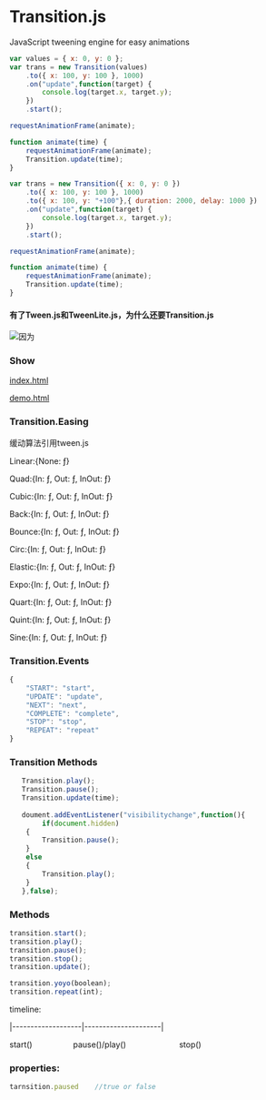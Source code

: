 # Transition.js
JavaScript tweening engine for easy animations


```javascript
var values = { x: 0, y: 0 };
var trans = new Transition(values)
	.to({ x: 100, y: 100 }, 1000)
	.on("update",function(target) {
		console.log(target.x, target.y);
	})
	.start();

requestAnimationFrame(animate);

function animate(time) {
	requestAnimationFrame(animate);
	Transition.update(time);
}
```
```javascript
var trans = new Transition({ x: 0, y: 0 })
	.to({ x: 100, y: 100 }, 1000)
	.to({ x: 100, y: "+100"},{ duration: 2000, delay: 1000 })
	.on("update",function(target) {
		console.log(target.x, target.y);
	})
	.start();

requestAnimationFrame(animate);

function animate(time) {
	requestAnimationFrame(animate);
	Transition.update(time);
}
```

#### 有了Tween.js和TweenLite.js，为什么还要Transition.js
![因为](https://cdn.files.qdfuns.com/article/content/picture/201809/28/175853bsmkj6iqsf7msfzj.jpg)

### Show
<a href="http://htmlpreview.github.io/?https://github.com/anderpang/transitionjs/blob/master/index.html" target="_blank">index.html</a>

<a href="http://htmlpreview.github.io/?https://github.com/anderpang/transitionjs/blob/master/index.html" target="_blank">demo.html</a>

### Transition.Easing

缓动算法引用tween.js

Linear:{None: ƒ}

Quad:{In: ƒ, Out: ƒ, InOut: ƒ}

Cubic:{In: ƒ, Out: ƒ, InOut: ƒ}

Back:{In: ƒ, Out: ƒ, InOut: ƒ}

Bounce:{In: ƒ, Out: ƒ, InOut: ƒ}

Circ:{In: ƒ, Out: ƒ, InOut: ƒ}

Elastic:{In: ƒ, Out: ƒ, InOut: ƒ}

Expo:{In: ƒ, Out: ƒ, InOut: ƒ}

Quart:{In: ƒ, Out: ƒ, InOut: ƒ}

Quint:{In: ƒ, Out: ƒ, InOut: ƒ}

Sine:{In: ƒ, Out: ƒ, InOut: ƒ}

### Transition.Events

```javascript
{
    "START": "start",
    "UPDATE": "update",
    "NEXT": "next",
    "COMPLETE": "complete",
    "STOP": "stop",
    "REPEAT": "repeat"
}
```

### Transition Methods
```javascript
   Transition.play();
   Transition.pause();
   Transition.update(time);
   
   doument.addEventListener("visibilitychange",function(){
        if(document.hidden)
	{
	    Transition.pause();
	}
	else
	{
	    Transition.play();
	}
   },false);
```


### Methods
```javascript
transition.start();
transition.play();
transition.pause();
transition.stop();
transition.update();

transition.yoyo(boolean);
transition.repeat(int);

```

timeline:

  |-------------------|---------------------|
 
 start() &emsp; &emsp; &emsp; &emsp;pause()/play()  &emsp; &emsp; &emsp; &emsp; &emsp;       stop()
 
### properties:
```javascript
tarnsition.paused    //true or false
````





